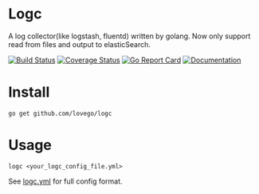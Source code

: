 # Logc
A log collector(like logstash, fluentd) written by golang.
Now only support read from files and output to elasticSearch.

[![Build Status](https://github.com/lovego/logc/actions/workflows/go.yml/badge.svg)](https://github.com/lovego/logc/actions/workflows/go.yml)
[![Coverage Status](https://coveralls.io/repos/github/lovego/logc/badge.svg?branch=master&1)](https://coveralls.io/github/lovego/logc)
[![Go Report Card](https://goreportcard.com/badge/github.com/lovego/logc)](https://goreportcard.com/report/github.com/lovego/logc)
[![Documentation](https://pkg.go.dev/badge/github.com/lovego/logc)](https://pkg.go.dev/github.com/lovego/logc@v0.0.2)

# Install
```
go get github.com/lovego/logc
```

# Usage
```
logc <your_logc_config_file.yml>
```
See <a href="testdata/logc.yml">logc.yml</a> for full config format.


